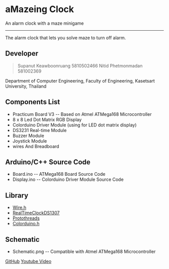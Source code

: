 # aMazeing Clock 
An alarm clock with a maze minigame
***
The alarm clock that lets you solve maze to turn off alarm. 


## Developer
> Supanut Keawboonruang 5810502466
> Nitid Phetmonmadan 581002369

Department of Computer Engineering, Faculty of Engineering, Kasetsart University, Thailand

## Components List
* Practicum Board V3 -- Based on Atmel ATMega168 Microcontroller
* 8 x 8 Led Dot Matrix RGB Display
* Colorduino Driver Module (using for LED dot matrix display)
* DS3231 Real-time Module
* Buzzer Module
* Joystick Module
* wires And Breadboard

## Arduino/C++ Source Code
* Board.ino -- ATMega168 Board Source Code
* Display.ino -- Colorduino Driver Module Source Code

## Library
* [Wire.h](https://github.com/esp8266/Arduino/tree/master/libraries/Wire)
* [RealTimeClockDS1307](https://github.com/davidhbrown/RealTimeClockDS1307)
* [Protothreads](http://dunkels.com/adam/pt/)
* [Colorduino.h](https://github.com/lincomatic/Colorduino)

## Schematic
* Schematic.png -- Compatible with Atmel ATMega168 Microcontroller

[GitHub](https://github.com/SpntKbrg/aMazeing-Clock)
[Youtube Video](https://www.youtube.com/watch?v=bQXUYa89guM)



